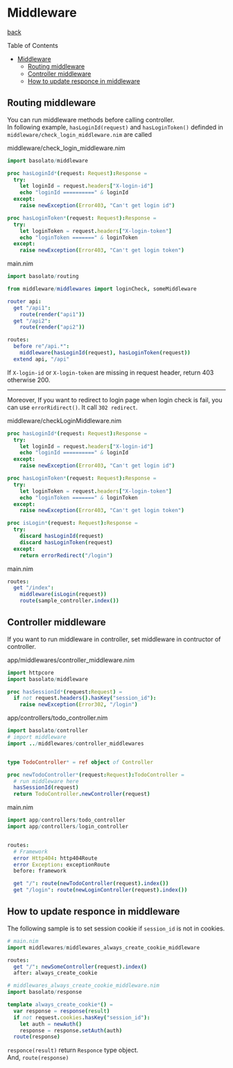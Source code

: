 Middleware
===
[back](../README.md)

Table of Contents

<!--ts-->
   * [Middleware](documents/middleware.md#middleware)
      * [Routing middleware](documents/middleware.md#routing-middleware)
      * [Controller middleware](documents/middleware.md#controller-middleware)
      * [How to update responce in middleware](documents/middleware.md#how-to-update-responce-in-middleware)

<!-- Added by: runner, at: Wed Jul 29 09:34:27 UTC 2020 -->

<!--te-->

## Routing middleware
You can run middleware methods before calling controller.  
In following example, `hasLoginId(request)` and `hasLoginToken()` definded in `middleware/check_login_middleware.nim` are called

middleware/check_login_middleware.nim
```nim
import basolato/middleware

proc hasLoginId*(request: Request):Response =
  try:
    let loginId = request.headers["X-login-id"]
    echo "loginId ==========" & loginId
  except:
    raise newException(Error403, "Can't get login id")

proc hasLoginToken*(request: Request):Response =
  try:
    let loginToken = request.headers["X-login-token"]
    echo "loginToken =======" & loginToken
  except:
    raise newException(Error403, "Can't get login token")
```

main.nim
```nim
import basolato/routing

from middleware/middlewares import loginCheck, someMiddleware

router api:
  get "/api1":
    route(render("api1"))
  get "/api2":
    route(render("api2"))

routes:
  before re"/api.*":
    middleware(hasLoginId(request), hasLoginToken(request))
  extend api, "/api"
```

If `X-login-id` or `X-login-token` are missing in request header, return 403 otherwise 200.

---

Moreover, If you want to redirect to login page when login check is fail, you can use `errorRidirect()`. It call `302 redirect`.

middleware/checkLoginMiddleware.nim
```nim
proc hasLoginId*(request: Request):Response =
  try:
    let loginId = request.headers["X-login-id"]
    echo "loginId ==========" & loginId
  except:
    raise newException(Error403, "Can't get login id")

proc hasLoginToken*(request: Request):Response =
  try:
    let loginToken = request.headers["X-login-token"]
    echo "loginToken =======" & loginToken
  except:
    raise newException(Error403, "Can't get login token")

proc isLogin*(request: Request):Response =
  try:
    discard hasLoginId(request)
    discard hasLoginToken(request)
  except:
    return errorRedirect("/login")
```
main.nim
```nim
routes:
  get "/index":
    middleware(isLogin(request))
    route(sample_controller.index())
```

## Controller middleware
If you want to run middleware in controller, set middleware in contructor of controller.

app/middlewares/controller_middleware.nim
```nim
import httpcore
import basolato/middleware

proc hasSessionId*(request:Request) =
  if not request.headers().hasKey("session_id"):
    raise newException(Error302, "/login")
```

app/controllers/todo_controller.nim
```nim
import basolato/controller
# import middleware
import ../middlewares/controller_middlewares


type TodoController* = ref object of Controller

proc newTodoController*(request:Request):TodoController =
  # run middleware here
  hasSessionId(request)
  return TodoController.newController(request)
```

main.nim
```nim
import app/controllers/todo_controller
import app/controllers/login_controller


routes:
  # Framework
  error Http404: http404Route
  error Exception: exceptionRoute
  before: framework

  get "/": route(newTodoController(request).index())
  get "/login": route(newLoginController(request).index())
```



## How to update responce in middleware
The following sample is to set session cookie if `session_id` is not in cookies.

```nim
# main.nim
import middlewares/middlewares_always_create_cookie_middleware

routes:
  get "/": newSomeController(request).index()
  after: always_create_cookie
```

```nim
# middlewares_always_create_cookie_middleware.nim
import basolato/response

template always_create_cookie*() =
  var response = response(result)
  if not request.cookies.hasKey("session_id"):
    let auth = newAuth()
    response = response.setAuth(auth)
  route(response)
```

`responce(result)` return `Responce` type object.  
And, `route(response)` 
